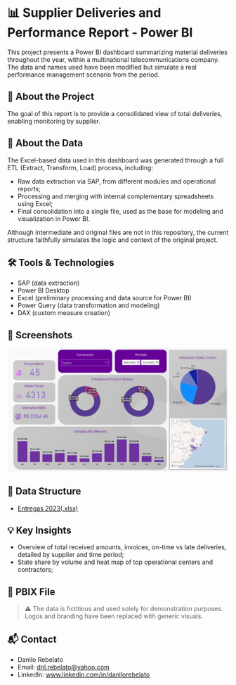 # 📊 Supplier Deliveries and Performance Report - Power BI

This project presents a Power BI dashboard summarizing material deliveries throughout the year, within a multinational telecommunications company.  
The data and names used have been modified but simulate a real performance management scenario from the period.

## 🧩 About the Project

The goal of this report is to provide a consolidated view of total deliveries, enabling monitoring by supplier.

## 🧩 About the Data

The Excel-based data used in this dashboard was generated through a full ETL (Extract, Transform, Load) process, including:

- Raw data extraction via SAP, from different modules and operational reports;  
- Processing and merging with internal complementary spreadsheets using Excel;  
- Final consolidation into a single file, used as the base for modeling and visualization in Power BI.

Although intermediate and original files are not in this repository, the current structure faithfully simulates the logic and context of the original project.

## 🛠️ Tools & Technologies

- SAP (data extraction)  
- Power BI Desktop  
- Excel (preliminary processing and data source for Power BI)  
- Power Query (data transformation and modeling)  
- DAX (custom measure creation)

## 📸 Screenshots

![Main Dashboard](https://github.com/DanRebelato/PowerBI-Entregas/blob/main/Documentacao/Entregas_2023.png)

## 📁 Data Structure

- [Entregas 2023(.xlsx)](https://github.com/DanRebelato/PowerBI-Entregas/raw/refs/heads/main/Documentacao/Base%20Entregas.xlsx)

## 💡 Key Insights

- Overview of total received amounts, invoices, on-time vs late deliveries, detailed by supplier and time period;  
- State share by volume and heat map of top operational centers and contractors;

## 📂 PBIX File

> ⚠️ The data is fictitious and used solely for demonstration purposes. Logos and branding have been replaced with generic visuals.

## 📬 Contact

- Danilo Rebelato 
- Email: dnl.rebelato@yahoo.com
- LinkedIn: www.linkedin.com/in/danilorebelato

